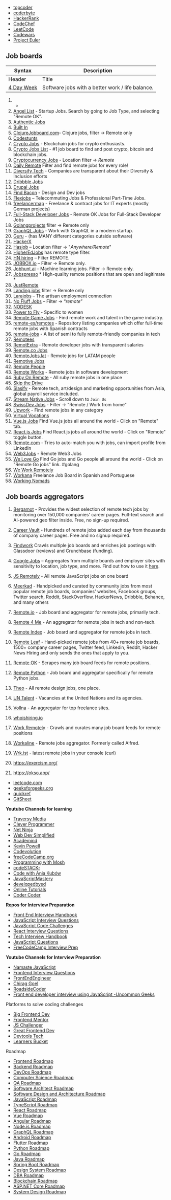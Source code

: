 - [topcoder](https://www.topcoder.com/)
- [coderbyte](https://coderbyte.com/)
- [HackerRank](https://hackerRank.com/)
- [CodeChef](https://codeChef.com/)
- [LeetCode](https://leetCode.com/)
- [Codewars](https://codewars.com/)
- [Project Euler](https://projecteuler.net/)

## Job boards
| Syntax      | Description |
| ----------- | ----------- |
| Header      | Title       |
| [4 Day Week](https://4dayweek.io)   | Software jobs with a better work / life balance.        |
  1.  - 
  1. [Angel List](https://angel.co/jobs) - Startup Jobs. Search by going to Job Type, and selecting "Remote OK".
  1. [Authentic Jobs](https://authenticjobs.com/?search_location=remote)
  1. [Built In](https://builtin.com/jobs/remote)
  1. [ClojureJobboard.com](https://clojurejobboard.com/remote-clojure-jobs.html)- Clojure jobs, filter -> Remote only
  1. [Codestunts](https://codestunts.com)
  1. [Crypto Jobs](https://crypto.jobs/?jobs=remote) - Blockchain jobs for crypto enthusiasts.
  1. [Crypto Jobs List](https://cryptojobslist.com/remote) - #1 job board to find and post crypto, bitcoin and blockchain jobs.
  1. [Cryptocurrency Jobs](https://cryptocurrencyjobs.co/remote/) - Location filter -> *Remote*
  1. [Daily Remote](https://dailyremote.com) Filter and find remote jobs for every role!
  1. [Diversify Tech](https://www.diversifytech.co/job-board) - Companies are transparent about their Diversity & Inclusion efforts 
  1. [Dribbble Jobs](https://dribbble.com/jobs?location=Anywhere)
  1. [Drupal Jobs](https://jobs.drupal.org/home/type/telecommute-remote-3588)
  1. [Find Bacon](https://findbacon.com) - Design and Dev jobs
  1. [Flexjobs](https://www.flexjobs.com/) – Telecommuting Jobs & Professional Part-Time Jobs.
  1. [freelancermap](https://www.freelancermap.com/remote-jobs) - Freelance & contract jobs for IT experts (mostly German projects)
  1. [Full-Stack Developer Jobs](https://fullstackjob.com/jobs/remote-ok) - Remote OK Jobs for Full-Stack Developer Jobs
  1. [Golangprojects](https://www.golangprojects.com/golang-remote-jobs.html) filter -> Remote only
  1. [GraphQL Jobs](https://graphql.jobs/r/remote) - Work with GraphQL in a modern startup.
  1. [Guru](https://www.guru.com/) - (has MANY different categories outside software)
  1. [HackerX](https://www.hackerx.org/jobs/)
  1. [Hasjob](https://hasjob.co/) – Location filter -> "*Anywhere/Remote*"
  1. [HigherEdJobs](https://www.higheredjobs.com/search/remote.cfm) has remote type filter.
  1. [HN hiring](http://hnhiring.me/) – Filter REMOTE.
  1. [JOBBOX.io](https://landing.jobs/offers) – Filter -> Remote only.
  1. [Jobhunt.ai](https://jobhunt.ai/machinelearning-remote-jobs.html) – Machine learning jobs. Filter -> Remote only.
  1. [Jobspresso](https://jobspresso.co/) * High-quality remote positions that are open and legitimate *
  1. [JustRemote](https://justremote.co)
  1. [Landing.jobs](https://landing.jobs/offers) filter -> Remote only
  1. [Larajobs](https://larajobs.com/?location=&remote=1) – The artisan employment connection
  1. [No Fluff Jobs](https://nofluffjobs.com/#criteria=remote) – Filter -> “*remote*”
  1. [NODESK](https://nodesk.co/remote-jobs/)
  1. [Power to Fly](https://powertofly.com/jobs/) - Specific to women
  1. [Remote Game Jobs](https://remotegamejobs.com/) - Find remote work and talent in the game industry.
  1. [remote-es/remotes](https://github.com/remote-es/remotes) - Repository listing companies which offer full-time remote jobs with Spanish contracts
  1. [remote-jobs](https://github.com/jessicard/remote-jobs) - A list of semi to fully remote-friendly companies in tech
  1. [Remotees](https://remotees.com/)
  1. [RemotExtra](https://www.remotextra.com/) - Remote developer jobs with transparent salaries
  1. [Remote.co Jobs](https://remote.co/remote-jobs/)
  1. [RemoteJobs.lat](https://remotejobs.lat/) -  Remote jobs for LATAM people
  1. [Remotive Jobs](https://remotive.io/)
  1. [Remote People](https://remotepeople.io/)
  1. [Remote Works](https://remote.works-hub.com) - Remote jobs in software development
  1. [Ruby On Remote](https://rubyonremote.com/) - All ruby remote jobs in one place
  1. [Skip the Drive](https://www.skipthedrive.com/)
  1. [Slasify](https://slasify.com/en/) - Remote tech, art/design and marketing opportunities from Asia, global payroll service included.
  2. [Stream Native Jobs](https://streamnative.io/careers/) - Scroll down to `Join Us`
  3. [SwissDev Jobs](https://swissdevjobs.ch/) - Filter -> "Remote / Work from home"
  4. [Upwork](https://www.upwork.com) - Find remote jobs in any category
  5. [Virtual Vocations](https://www.virtualvocations.com/)
  6. [Vue.js Jobs](https://vuejobs.com/) Find Vue.js jobs all around the world - Click on "Remote" tab.
  7. [React.js Jobs](https://www.react-jobs.com) Find React.js jobs all around the world - Click on "Remote" toggle button.
  8. [Remote.com](https://remote.com) - Tries to auto-match you with jobs, can import profile from LinkedIn
  9. [Web3Jobs](https://web3.career/remote-jobs) - Remote Web3 Jobs
  10. [We Love Go](https://www.welovegolang.com/) Find Go jobs and Go people all around the world - Click on "Remote Go jobs" link. #golang
  11. [We Work Remotely](https://weworkremotely.com/)
  12. [Workana](https://www.workana.com/) Freelance Job Board in Spanish and Portuguese
  13. [Working Nomads](https://www.workingnomads.co/jobs)


## Job boards aggregators
  1. [Bergamot](https://bergamot.io/) - Provides the widest selection of remote tech jobs by monitoring over 150,000 companies' career pages. Full-text search and AI-powered geo filter inside. Free, no sign-up required.
  1. [Career Vault](https://www.careervault.io) - Hundreds of remote jobs added each day from thousands of company career pages. Free and no signup required.
  1. [Findwork](https://findwork.dev/) Crawls multiple job boards and enriches job postings with Glassdoor (reviews) and Crunchbase (funding).
  1. [Google Jobs](https://www.google.com/search?q=remote&ibp=htl;jobs#fpstate=tldetail&htidocid=IO0hI7dpKTSlzSKoAAAAAA%3D%3D&htin=1&htivrt=jobs)  – Aggregates from multiple boards and employer sites with sensitivity to location, job type, and more. Find out how to use it [here](https://support.google.com/websearch/answer/7498276?p=job_search_box&sa=X&ved=0ahUKEwid_qyLmJfXAhVD4YMKHYGBAK8Qra4CCGQoAQ&visit_id=1-636449234996681631-3229288694&rd=1).
  1. [JS Remotely](https://jsremotely.com/) - All remote JavaScript jobs on one board
  1. [Meerkad](https://meerkad.com/) - Handpicked and curated by community jobs from most popular remote job boards, companies' websites, Facebook groups, Twitter search, Reddit, StackOverflow, HackerNews, Dribbble, Behance, and many others  
  1. [Remote.io](https://www.remote.io/) - Job board and aggregator for remote jobs, primarily tech.
  1. [Remote 4 Me](https://remote4me.com/) - An aggregator for remote jobs in tech and non-tech.
  1. [Remote Index](https://remoteindex.co/) - Job board and aggregator for remote jobs in tech.
  1. [Remote Leaf](https://remoteleaf.com) - Hand-picked remote jobs from 40+ remote job boards, 1500+ company career pages, Twitter feed, Linkedin, Reddit, Hacker News Hiring and only sends the ones that apply to you.
  1. [Remote OK](https://remoteok.io/) - Scrapes many job board feeds for remote positions.
  1. [Remote Python](https://www.remotepython.com/) - Job board and aggregator specifically for remote Python jobs.
  1. [Theo](https://theojobs.com/) - All remote design jobs, one place.
  1. [UN Talent](https://untalent.org/jobs/home-based) - Vacancies at the United Nations and its agencies.
  1. [Vollna](https://www.vollna.com/) - An aggregator for top freelance sites.
  1. [whoishiring.io](https://whoishiring.io/#!/search/19.41/-43.14/2/?remote=true)
  1. [Work Remotely](https://workremotely.io/) - Crawls and curates many job board feeds for remote positions
  1. [Workaline](https://workaline.com/) - Remote jobs aggregator. Formerly called Alfred.
  1. [Wrk.ist](https://wrk.ist/) - latest remote jobs in your console (curl)


1. https://exercism.org/
1. https://okso.app/


- [leetcode.com](https://leetcode.com/)
- [geeksforgeeks.org](https://geeksforgeeks.org)
- [quickref](https://quickref.me/)
- [GitSheet](https://gitsheet.wtf/)

__Youtube Channels for learning__
- [Traversy Media](https://www.youtube.com/c/TraversyMedia)
- [Clever Programmer](https://www.youtube.com/c/CleverProgrammer)
- [Net Ninja](https://www.youtube.com/c/TheNetNinja)
- [Web Dev Simplified](https://www.youtube.com/c/WebDevSimplified)
- [Academind](https://www.youtube.com/c/Academind)
- [Kevin Powell](https://www.youtube.com/kepowob)
- [Codevolution](https://www.youtube.com/c/Codevolution)
- [freeCodeCamp.org](https://www.youtube.com/c/Freecodecamp)
- [Programming with Mosh](https://www.youtube.com/c/programmingwithmosh)
- [codeSTACKr](https://www.youtube.com/c/codeSTACKr)
- [Code with Ania Kubów](https://www.youtube.com/c/AniaKub%C3%B3w)
- [JavaScriptMastery](https://www.youtube.com/c/JavaScriptMastery)
- [developedbyed](https://www.youtube.com/@developedbyed)
- [Online Tutorials](https://www.youtube.com/c/OnlineTutorials4Designers)
- [Coder Coder](https://www.youtube.com/c/TheCoderCoder)

__Repos for Interview Preparation__

- [Front End Interview Handbook](https://github.com/yangshun/front-end-interview-handbook)
- [JavaScript Interview Questions](https://github.com/sudheerj/javascript-interview-questions)
- [JavaScript Code Challenges](https://github.com/sadanandpai/javascript-code-challenges)
- [React Interview Questions](https://github.com/sudheerj/reactjs-interview-questions)
- [Tech Interview Handbook](https://github.com/yangshun/tech-interview-handbook)
- [JavaScript Questions](https://github.com/lydiahallie/javascript-questions)
- [FreeCodeCamp Interview Prep](https://github.com/freeCodeCamp/freeCodeCamp/tree/main/curriculum/challenges/english/10-coding-interview-prep)

__Youtube Channels for Interview Preparation__

- [Namaste JavaScript](https://www.youtube.com/playlist?list=PLlasXeu85E9cQ32gLCvAvr9vNaUccPVNP)
- [Frontend Interview Questions](https://www.youtube.com/playlist?list=PL4ruoTJ8LTT96O258zzjRwdiNxzDoas-G)
- [FrontEndEngineer](https://www.youtube.com/c/FrontEndEngineer)
- [Chirag Goel](https://www.youtube.com/c/engineerchirag)
- [RoadsideCoder](https://www.youtube.com/@RoadsideCoder)
- [Front end developer interview using JavaScript -Uncommon Geeks](https://www.youtube.com/playlist?list=PLmcRO0ZwQv4QMslGJQg7N8AzaHkC5pJ4t)

Platforms to solve coding challenges

- [Big Frontend Dev](https://bigfrontend.dev)
- [Frontend Mentor](https://www.frontendmentor.io)
- [JS Challenger](https://www.jschallenger.com)
- [Great Frontend Dev](https://www.greatfrontend.com)
- [Devtools Tech](https://www.devtools.tech)
- [Learners Bucket](https://learnersbucket.com)

Roadmap
- [Frontend Roadmap](https://roadmap.sh/frontend)
- [Backend Roadmap](https://roadmap.sh/backend)
- [DevOps Roadmap](https://roadmap.sh/devops)
- [Computer Science Roadmap](https://roadmap.sh/computer-science)
- [QA Roadmap](https://roadmap.sh/qa)
- [Software Architect Roadmap](https://roadmap.sh/software-architect)
- [Software Design and Architecture Roadmap](https://roadmap.sh/software-design-architecture)
- [JavaScript Roadmap](https://roadmap.sh/javascript)
- [TypeScript Roadmap](https://roadmap.sh/typescript)
- [React Roadmap](https://roadmap.sh/react)
- [Vue Roadmap](https://roadmap.sh/vue)
- [Angular Roadmap](https://roadmap.sh/angular)
- [Node.js Roadmap](https://roadmap.sh/nodejs)
- [GraphQL Roadmap](https://roadmap.sh/graphql)
- [Android Roadmap](https://roadmap.sh/android)
- [Flutter Roadmap](https://roadmap.sh/flutter)
- [Python Roadmap](https://roadmap.sh/python)
- [Go Roadmap](https://roadmap.sh/golang)
- [Java Roadmap](https://roadmap.sh/java)
- [Spring Boot Roadmap](https://roadmap.sh/spring-boot)
- [Design System Roadmap](https://roadmap.sh/design-system)
- [DBA Roadmap](https://roadmap.sh/postgresql-dba)
- [Blockchain Roadmap](https://roadmap.sh/blockchain)
- [ASP.NET Core Roadmap](https://roadmap.sh/aspnet-core)
- [System Design Roadmap](https://roadmap.sh/system-design)
